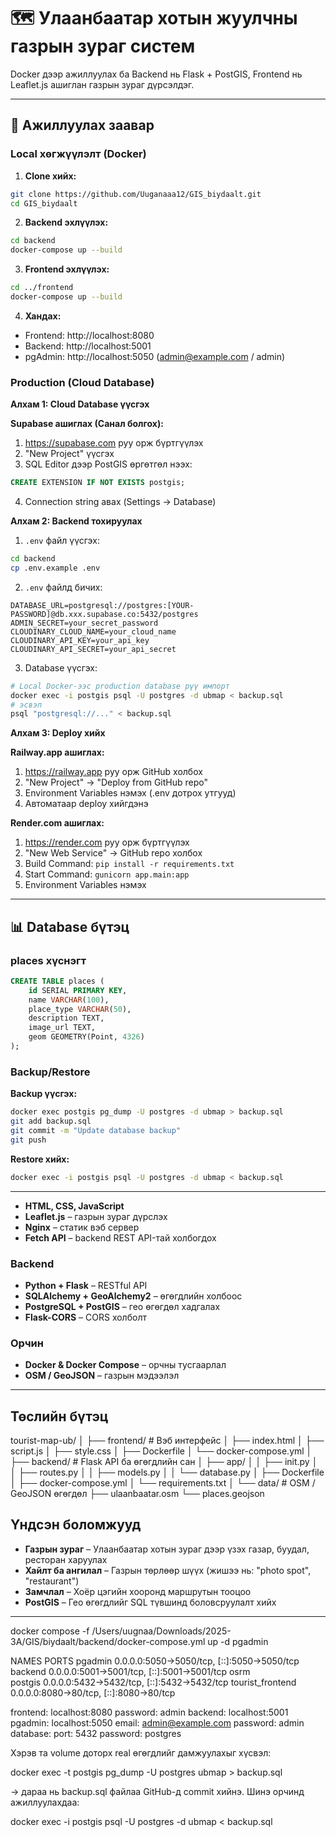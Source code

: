 # 🗺️ Улаанбаатар хотын жуулчны газрын зураг систем

Docker дээр ажиллуулах ба Backend нь Flask + PostGIS, Frontend нь Leaflet.js ашиглан газрын зураг дүрсэлдэг.

---

## 🚀 Ажиллуулах заавар

### Local хөгжүүлэлт (Docker)

1. **Clone хийх:**

```bash
git clone https://github.com/Uuganaaa12/GIS_biydaalt.git
cd GIS_biydaalt
```

2. **Backend эхлүүлэх:**

```bash
cd backend
docker-compose up --build
```

3. **Frontend эхлүүлэх:**

```bash
cd ../frontend
docker-compose up --build
```

4. **Хандах:**

- Frontend: http://localhost:8080
- Backend: http://localhost:5001
- pgAdmin: http://localhost:5050 (admin@example.com / admin)

### Production (Cloud Database)

**Алхам 1: Cloud Database үүсгэх**

**Supabase ашиглах (Санал болгох):**

1. https://supabase.com руу орж бүртгүүлэх
2. "New Project" үүсгэх
3. SQL Editor дээр PostGIS өргөтгөл нээх:

```sql
CREATE EXTENSION IF NOT EXISTS postgis;
```

4. Connection string авах (Settings → Database)

**Алхам 2: Backend тохируулах**

1. `.env` файл үүсгэх:

```bash
cd backend
cp .env.example .env
```

2. `.env` файлд бичих:

```env
DATABASE_URL=postgresql://postgres:[YOUR-PASSWORD]@db.xxx.supabase.co:5432/postgres
ADMIN_SECRET=your_secret_password
CLOUDINARY_CLOUD_NAME=your_cloud_name
CLOUDINARY_API_KEY=your_api_key
CLOUDINARY_API_SECRET=your_api_secret
```

3. Database үүсгэх:

```bash
# Local Docker-ээс production database рүү импорт
docker exec -i postgis psql -U postgres -d ubmap < backup.sql
# эсвэл
psql "postgresql://..." < backup.sql
```

**Алхам 3: Deploy хийх**

**Railway.app ашиглах:**

1. https://railway.app руу орж GitHub холбох
2. "New Project" → "Deploy from GitHub repo"
3. Environment Variables нэмэх (.env дотрох утгууд)
4. Автоматаар deploy хийгдэнэ

**Render.com ашиглах:**

1. https://render.com руу орж бүртгүүлэх
2. "New Web Service" → GitHub repo холбох
3. Build Command: `pip install -r requirements.txt`
4. Start Command: `gunicorn app.main:app`
5. Environment Variables нэмэх

---

## 📊 Database бүтэц

### places хүснэгт

```sql
CREATE TABLE places (
    id SERIAL PRIMARY KEY,
    name VARCHAR(100),
    place_type VARCHAR(50),
    description TEXT,
    image_url TEXT,
    geom GEOMETRY(Point, 4326)
);
```

### Backup/Restore

**Backup үүсгэх:**

```bash
docker exec postgis pg_dump -U postgres -d ubmap > backup.sql
git add backup.sql
git commit -m "Update database backup"
git push
```

**Restore хийх:**

```bash
docker exec -i postgis psql -U postgres -d ubmap < backup.sql
```

---

- **HTML, CSS, JavaScript**
- **Leaflet.js** – газрын зураг дүрслэх
- **Nginx** – статик вэб сервер
- **Fetch API** – backend REST API-тай холбогдох

### Backend

- **Python + Flask** – RESTful API
- **SQLAlchemy + GeoAlchemy2** – өгөгдлийн холбоос
- **PostgreSQL + PostGIS** – гео өгөгдөл хадгалах
- **Flask-CORS** – CORS холболт

### Орчин

- **Docker & Docker Compose** – орчны тусгаарлал
- **OSM / GeoJSON** – газрын мэдээлэл

---

## Төслийн бүтэц

tourist-map-ub/
│
├── frontend/ # Вэб интерфейс
│ ├── index.html
│ ├── script.js
│ ├── style.css
│ ├── Dockerfile
│ └── docker-compose.yml
│
├── backend/ # Flask API ба өгөгдлийн сан
│ ├── app/
│ │ ├── init.py
│ │ ├── routes.py
│ │ ├── models.py
│ │ └── database.py
│ ├── Dockerfile
│ ├── docker-compose.yml
│ └── requirements.txt
│
└── data/ # OSM / GeoJSON өгөгдөл
├── ulaanbaatar.osm
└── places.geojson

## Үндсэн боломжууд

- **Газрын зураг** – Улаанбаатар хотын зураг дээр үзэх газар, буудал, ресторан харуулах
- **Хайлт ба ангилал** – Газрын төрлөөр шүүх (жишээ нь: "photo spot", "restaurant")
- **Замчлал** – Хоёр цэгийн хооронд маршрутын тооцоо
- **PostGIS** – Гео өгөгдлийг SQL түвшинд боловсруулалт хийх

---

docker compose -f /Users/uugnaa/Downloads/2025-3A/GIS/biydaalt/backend/docker-compose.yml up -d pgadmin

NAMES PORTS
pgadmin 0.0.0.0:5050->5050/tcp, [::]:5050->5050/tcp
backend 0.0.0.0:5001->5001/tcp, [::]:5001->5001/tcp
osrm  
postgis 0.0.0.0:5432->5432/tcp, [::]:5432->5432/tcp
tourist_frontend 0.0.0.0:8080->80/tcp, [::]:8080->80/tcp

frontend: localhost:8080 password: admin
backend: localhost:5001  
pgadmin: localhost:5050 email: admin@example.com password: admin
database: port: 5432 password: postgres

Хэрэв та volume доторх real өгөгдлийг дамжуулахыг хүсвэл:

docker exec -t postgis pg_dump -U postgres ubmap > backup.sql

→ дараа нь backup.sql файлаа GitHub-д commit хийнэ.
Шинэ орчинд ажиллуулахдаа:

docker exec -i postgis psql -U postgres -d ubmap < backup.sql
